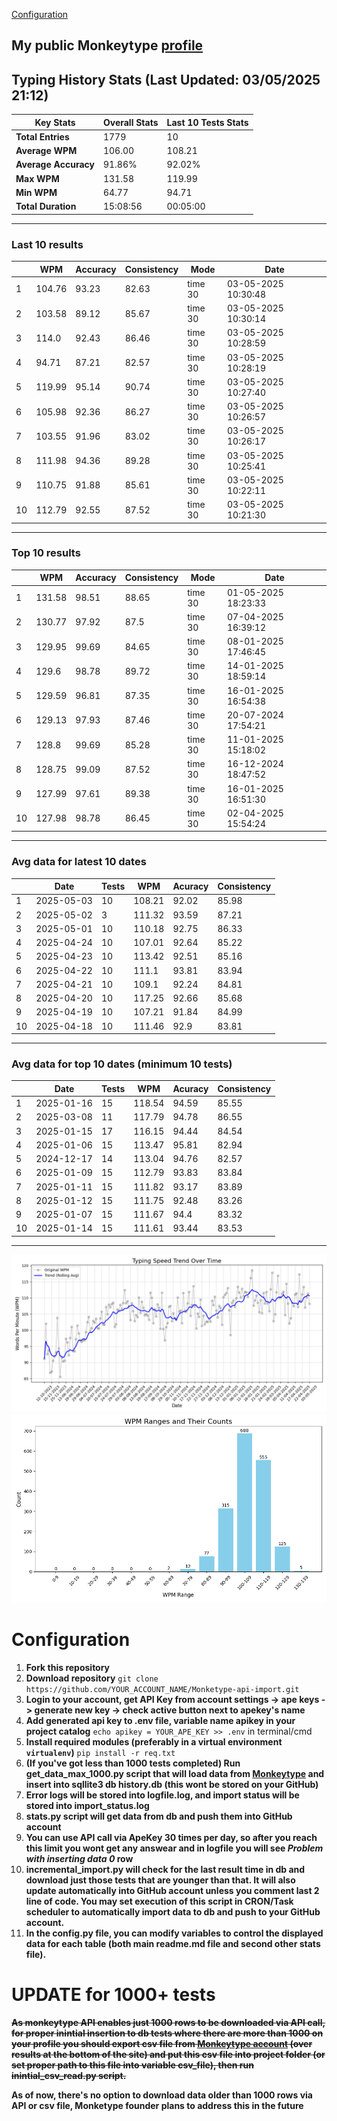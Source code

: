 
[Configuration](#configuration)
## My public Monkeytype [profile](https://monkeytype.com/profile/zp14)


        
## Typing History Stats (Last Updated: 03/05/2025 21:12)

| **Key Stats**               | **Overall Stats**       | **Last 10 Tests Stats**  |
|--------------------------|-------------------------|--------------------------|
| **Total Entries**        | 1779           | 10                       |
| **Average WPM**          | 106.00           | 108.21    |
| **Average Accuracy**     | 91.86%          | 92.02%   |
| **Max WPM**              | 131.58               | 119.99        |
| **Min WPM**              | 64.77               | 94.71                        |
| **Total Duration**       | 15:08:56        | 00:05:00                        |


---

### Last 10 results

| | WPM | Accuracy | Consistency | Mode | Date |
| --- | --- | -------- | ----------- | ---- | --------- |
| 1 | 104.76 | 93.23 | 82.63 | time 30 | 03-05-2025 10:30:48 |
| 2 | 103.58 | 89.12 | 85.67 | time 30 | 03-05-2025 10:30:14 |
| 3 | 114.0 | 92.43 | 86.46 | time 30 | 03-05-2025 10:28:59 |
| 4 | 94.71 | 87.21 | 82.57 | time 30 | 03-05-2025 10:28:19 |
| 5 | 119.99 | 95.14 | 90.74 | time 30 | 03-05-2025 10:27:40 |
| 6 | 105.98 | 92.36 | 86.27 | time 30 | 03-05-2025 10:26:57 |
| 7 | 103.55 | 91.96 | 83.02 | time 30 | 03-05-2025 10:26:17 |
| 8 | 111.98 | 94.36 | 89.28 | time 30 | 03-05-2025 10:25:41 |
| 9 | 110.75 | 91.88 | 85.61 | time 30 | 03-05-2025 10:22:11 |
| 10 | 112.79 | 92.55 | 87.52 | time 30 | 03-05-2025 10:21:30 |


 --- 

### Top 10 results

| | WPM | Accuracy | Consistency | Mode | Date |
| --- | --- | -------- | ----------- | ---- | --------- |
| 1 | 131.58 | 98.51 | 88.65 | time 30 | 01-05-2025 18:23:33 |
| 2 | 130.77 | 97.92 | 87.5 | time 30 | 07-04-2025 16:39:12 |
| 3 | 129.95 | 99.69 | 84.65 | time 30 | 08-01-2025 17:46:45 |
| 4 | 129.6 | 98.78 | 89.72 | time 30 | 14-01-2025 18:59:14 |
| 5 | 129.59 | 96.81 | 87.35 | time 30 | 16-01-2025 16:54:38 |
| 6 | 129.13 | 97.93 | 87.46 | time 30 | 20-07-2024 17:54:21 |
| 7 | 128.8 | 99.69 | 85.28 | time 30 | 11-01-2025 15:18:02 |
| 8 | 128.75 | 99.09 | 87.52 | time 30 | 16-12-2024 18:47:52 |
| 9 | 127.99 | 97.61 | 89.38 | time 30 | 16-01-2025 16:51:30 |
| 10 | 127.98 | 98.78 | 86.45 | time 30 | 02-04-2025 15:54:24 |


 --- 

### Avg data for latest 10 dates

| | Date | Tests | WPM | Acuracy | Consistency |
| --- | --- | -------- | ----------- | ---- | --------- |
| 1 | 2025-05-03 | 10 | 108.21 | 92.02 | 85.98 |
| 2 | 2025-05-02 | 3 | 111.32 | 93.59 | 87.21 |
| 3 | 2025-05-01 | 10 | 110.18 | 92.75 | 86.33 |
| 4 | 2025-04-24 | 10 | 107.01 | 92.64 | 85.22 |
| 5 | 2025-04-23 | 10 | 113.42 | 92.51 | 85.16 |
| 6 | 2025-04-22 | 10 | 111.1 | 93.81 | 83.94 |
| 7 | 2025-04-21 | 10 | 109.1 | 92.24 | 84.81 |
| 8 | 2025-04-20 | 10 | 117.25 | 92.66 | 85.68 |
| 9 | 2025-04-19 | 10 | 107.21 | 91.84 | 84.99 |
| 10 | 2025-04-18 | 10 | 111.46 | 92.9 | 83.81 |


 --- 

### Avg data for top 10 dates (minimum 10 tests)

| | Date | Tests | WPM | Acuracy | Consistency |
| --- | --- | -------- | ----------- | ---- | --------- |
| 1 | 2025-01-16 | 15 | 118.54 | 94.59 | 85.55 |
| 2 | 2025-03-08 | 11 | 117.79 | 94.78 | 86.55 |
| 3 | 2025-01-15 | 17 | 116.15 | 94.44 | 84.54 |
| 4 | 2025-01-06 | 15 | 113.47 | 95.81 | 82.94 |
| 5 | 2024-12-17 | 14 | 113.04 | 94.76 | 82.57 |
| 6 | 2025-01-09 | 15 | 112.79 | 93.83 | 83.84 |
| 7 | 2025-01-11 | 15 | 111.82 | 93.17 | 83.89 |
| 8 | 2025-01-12 | 15 | 111.75 | 92.48 | 83.26 |
| 9 | 2025-01-07 | 15 | 111.67 | 94.4 | 83.32 |
| 10 | 2025-01-14 | 15 | 111.61 | 93.44 | 83.53 |


 --- 


        
![speed trend](typing_speed_trend.png)
![counted chart](count_tests.png)
# Configuration
1. **Fork this repository** 
2. **Download repository** `git clone https://github.com/YOUR_ACCOUNT_NAME/Monketype-api-import.git`
3. **Login to your account, get API Key from account settings -> ape keys -> generate new key -> check active button next to apekey's name**
4. **Add generated api key to .env file, variable name apikey in your project catalog**  `echo apikey = YOUR_APE_KEY >> .env` in terminal/cmd
5. **Install required modules (preferably in a virtual environment `virtualenv`)** `pip install -r req.txt`
6. **(If you've got less than 1000 tests completed) Run get_data_max_1000.py script that will load data from [Monkeytype](https://monkeytype.com/) and insert into sqllite3 db history.db (this wont be stored on your GitHub)**
7. **Error logs will be stored into logfile.log, and import status will be stored into import_status.log**
8. **stats.py script will get data from db and push them into GitHub account**
9. **You can use API call via ApeKey 30 times per day, so after you reach this limit you wont get any answear and in logfile you will see *Problem with inserting data 0* row**
10. **incremental_import.py will check for the last result time in db and download just those tests that are younger than that. It will also update automatically into GitHub account unless you comment last 2 line of code. You may set execution of this script in CRON/Task scheduler to automatically import data to db and push to your GitHub account.**
11. **In the config.py file, you can modify variables to control the displayed data for each table (both main readme.md file and second other stats file).**

# UPDATE for 1000+ tests
    
~~**As monkeytype API enables just 1000 rows to be downloaded via API call, for proper inintial insertion to db tests where there are more than 1000 on your profile
you should export csv file from [Monkeytype account](https://monkeytype.com/account) (over results at the bottom of the site)
and put this csv file into project folder (or set proper path to this file into variable csv_file), then run inintial_csv_read.py script.**~~

**As of now, there's no option to download data older than 1000 rows via API or csv file, Monketype founder plans to address this in the future**
    
    